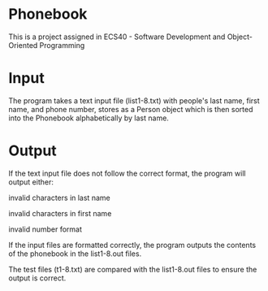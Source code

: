 # Phonebook
This is a project assigned in ECS40 - Software Development and Object-Oriented Programming

# Input
The program takes a text input file (list1-8.txt) with people's last name, first name, and phone number, stores as a Person object which is then sorted into the Phonebook alphabetically by last name. 

# Output
If the text input file does not follow the correct format, the program will output either:

  invalid characters in last name
  
  invalid characters in first name
  
  invalid number format


If the input files are formatted correctly, the program outputs the contents of the phonebook in the list1-8.out files.

The test files (t1-8.txt) are compared with the list1-8.out files to ensure the output is correct. 


  
 


  
